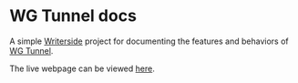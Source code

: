 # WG Tunnel docs

A simple [Writerside](https://www.jetbrains.com/writerside/) project for documenting 
the features and behaviors of [WG Tunnel](https://github.com/zaneschepke/wgtunnel).

The live webpage can be viewed [here](https://zaneschepke.com/wgtunnel-docs/overview.html).

